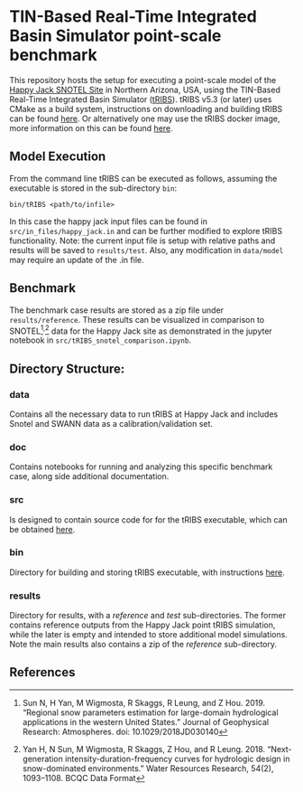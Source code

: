 # TIN-Based Real-Time Integrated Basin Simulator point-scale benchmark
This repository hosts the setup for executing a point-scale model of the [Happy Jack SNOTEL Site](https://wcc.sc.egov.usda.gov/nwcc/site?sitenum=969) in Northern Arizona, USA, using the TIN-Based Real-Time Integrated Basin Simulator ([tRIBS](https://tribshms.readthedocs.io/en/latest/)). tRIBS v5.3 (or later) uses CMake as a build system, instructions on downloading and building tRIBS can be found [here](https://tribshms.readthedocs.io/en/latest/man/Model_Execution.html#compilation-instructions). Or alternatively one may use the tRIBS docker image, more information on this can be found [here](https://tribshms.readthedocs.io/en/latest/man/Docker.html#docker).

## Model Execution
From the command line tRIBS can be executed as follows, assuming the executable is stored in the sub-directory `bin`:

```
bin/tRIBS <path/to/infile>
```

In this case the happy jack input files can be found in ```src/in_files/happy_jack.in``` and can be further modified to explore tRIBS functionality. Note: the current input file is setup with relative paths and results will be saved to ```results/test```. Also, any modification in ```data/model``` may require an update of the .in file.

## Benchmark 
The benchmark case results are stored as a zip file under ```results/reference```. These results can be visualized in comparison to SNOTEL[^1]<sup>,</sup>[^2] data for the Happy Jack site as demonstrated in the jupyter notebook in ```src/tRIBS_snotel_comparison.ipynb```.

## Directory Structure:
### data
Contains all the necessary data to run tRIBS at Happy Jack and includes Snotel and SWANN data as a calibration/validation set.
### doc 
Contains notebooks for running and analyzing this specific benchmark case, along side additional documentation.
### src
Is designed to contain source code for for the tRIBS executable, which can be obtained [here](https://github.com/tribshms/tRIBS).
### bin
Directory for building and storing tRIBS executable, with instructions [here](https://tribshms.readthedocs.io/en/latest/man/Model_Execution.html#compilation-instructions).
### results
Directory for results, with a _reference_ and _test_ sub-directories. The former contains reference outputs from the Happy Jack point tRIBS simulation, while the later is empty and intended to store additional model simulations. Note the main results also contains a zip of the _reference_ sub-directory.



## References

[^1]: Sun N, H Yan, M Wigmosta, R Skaggs, R Leung, and Z Hou. 2019. “Regional snow parameters estimation for large-domain hydrological applications in the western United States.” Journal of Geophysical Research: Atmospheres. doi: 10.1029/2018JD030140

[^2]: Yan H, N Sun, M Wigmosta, R Skaggs, Z Hou, and R Leung. 2018. “Next-generation intensity-duration-frequency curves for hydrologic design in snow-dominated environments.” Water Resources Research, 54(2), 1093–1108.
BCQC Data Format

